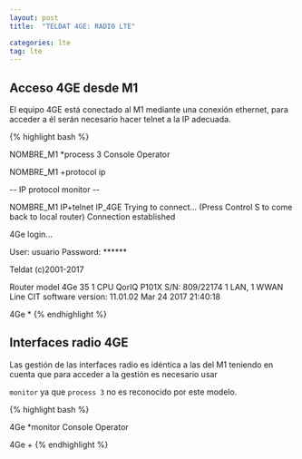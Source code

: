 ```yaml
---
layout: post
title:  "TELDAT 4GE: RADIO LTE"

categories: lte
tag: lte
---
```


Acceso 4GE desde M1
-------------------

El equipo 4GE está conectado al M1 mediante una conexión ethernet, para acceder a él serán necesario hacer telnet a la IP adecuada.

{% highlight bash %}


NOMBRE_M1 *process 3
Console Operator


NOMBRE_M1 +protocol ip

-- IP protocol monitor --

NOMBRE_M1 IP+telnet IP_4GE
Trying to connect...
(Press Control S to come back to local router)
Connection established



4Ge login...


User: usuario
Password: ******



Teldat               (c)2001-2017

Router model 4Ge 35 1 CPU QorIQ P101X  S/N: 809/22174
1 LAN, 1 WWAN Line
CIT software version: 11.01.02 Mar 24 2017 21:40:18




4Ge *
{% endhighlight %}



Interfaces radio 4GE
--------------------

Las gestión de las interfaces radio es idéntica a las del M1 teniendo en cuenta que para acceder a la gestión es necesario usar 

`monitor` ya que `process 3` no es reconocido por este modelo.


{% highlight bash %}

4Ge *monitor
Console Operator


4Ge +
{% endhighlight %}
